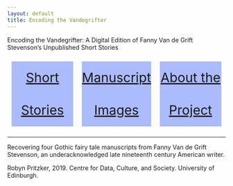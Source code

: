 ```yaml
---
layout: default
title: Encoding the Vandegrifter
---
```


<head>
 
<link rel="stylesheet" href="path/to/balloon.css">
 
 <style>
    .flex-container {
      display: flex;
      justify-content: center;
    }

    .flex-container > div {
      background-color: #ABBBFC;
      width: 100%;
      margin: 10px;
      text-align: center;
      line-height: 75px;
      font-size: 30px;
    }
  </style>
  
</head>

Encoding the Vandegrifter: A Digital Edition of Fanny Van de Grift Stevenson’s Unpublished Short Stories



<div class="introduction">
  <div class="flex-container">
    <div class="overlay">
     <a href="{{ site.baseurl }}/storiesIndex.md"><span class="caption" style="display:block">Short Stories</span></a>
    </div>
    <div class="overlay">
      <a href="{{ site.baseurl }}/imagesIndex.html"><span class="caption" style="display:block">Manuscript Images</span></a>
    </div>
    <div class="overlay">
      <a href="{{ site.baseurl }}/aboutIndex.html"><span class="caption" style="display:block">About the Project</span></a>
    </div>
  </div>
</div>
<hr />
<p>Recovering four Gothic fairy tale manuscripts from Fanny Van de Grift Stevenson, an underacknowledged late nineteenth century American writer.</p>

 
<span data-balloon="I'm a tooltip." data-balloon-pos="up">Robyn Pritzker, 2019. Centre for Data, Culture, and Society. University of Edinburgh.</span>
